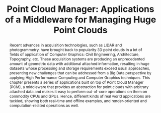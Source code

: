 ---
layout: publication
code: 2016-book_EBDMOI-pcm
title: "Point Cloud Manager: Applications of a Middleware for Managing Huge Point Clouds"
authors: Omar A. Mures, Alberto Jaspe-Villanueva, Emilio J. Padrón, and Juan R. Rabuñal
year: 2016
type: Book Chapter
book: Effective Big Data Management and Opportunities for Implementation
pub-data: Chapter 13, IGI Global, 2016
abstract: "Recent advances in acquisition technologies, such as LIDAR and photogrammetry, have brought back to popularity 3D point clouds in a lot of fields of application of Computer Graphics: Civil Engineering, Architecture, Topography, etc. These acquisition systems are producing an unprecedented amount of geometric data with additional attached information, resulting in huge datasets whose processing and storage requirements exceed usual approaches, presenting new challenges that can be addressed from a Big Data perspective by applying High Performance Computing and Computer Graphics techniques. This chapter presents a series of applications built on top of Point Cloud Manager (PCM), a middleware that provides an abstraction for point clouds with arbitrary attached data and makes it easy to perform out-of-core operations on them on commodity CPUs and GPUs. Hence, different kinds of real world applications are tackled, showing both real-time and offline examples, and render-oriented and computation-related operations as well."
projects: 
 - Massive models
 - Point clouds
no_teaser: true
doi: 10.4018/978-1-5225-0182-4.ch013
links:
 - {name: CRS4 Website, url: http://vic.crs4.it/vic/cgi-bin/bib-page.cgi?id=%27Mures:2016:PCM%27}
 - {name: Book, url: https://www.igi-global.com/book/effective-big-data-management-opportunities/142200}
links:
 - {name: CRS4 Website, url: }
youtube: 3Zo8v1uk2yA
bibtex: "@InCollection{Mures:2016:PCM,\n
    author = {Omar A. Mures and Alberto Jaspe-Villanueva and Emilio J. Padr{\\'o}n and Juan R. Rabu{\\~n}al},\n
    editor = {Manoj Kumar Singh and Dileep Kumar G.},\n
    title = {Point Cloud Manager: Applications of a Middleware for Managing Huge Point Clouds},\n
    booktitle = {Effective Big Data Management and Opportunities for Implementation},\n
    chapter = {13},\n
    publisher = {IGI Global},\n
    month = {June},\n
    year = {2016},\n
    isbn = {9781522501824},\n
    url = {http://vic.crs4.it/vic/cgi-bin/bib-page.cgi?id='Mures:2016:PCM'},\n
}" 

---